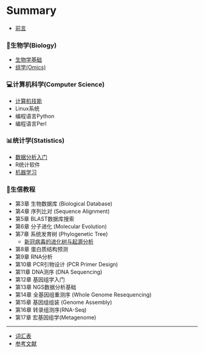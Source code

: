# Summary

* [前言](README.md)

### 🧬生物学(Biology)
* [生物学基础](BiologyBasics.md)
* [组学(Omics)](Biology/Omics.md)

### 💻计算机科学(Computer Science)
* [计算机技能](ComputerSkills.md)
* Linux系统
* 编程语言Python
* 编程语言Perl

### 📊统计学(Statistics)
* [数据分析入门](DataAnalytics.md)
* R统计软件
* [机器学习](Statistics/MachineLearning.md)

### 📖生信教程
* 第3章 生物数据库 (Biological Database)
* 第4章 序列比对 (Sequence Alignment)
* 第5章 BLAST数据库搜索
* 第6章 分子进化 (Molecular Evolution)
* 第7章 系统发育树 (Phylogenetic Tree)
    * [新冠病毒的进化树与起源分析](Topics/nCoV-tree.md)
* 第8章 蛋白质结构预测
* 第9章 RNA分析
* 第10章 PCR引物设计 (PCR Primer Design)
* 第11章 DNA测序 (DNA Sequencing)
* 第12章 基因组学入门
* 第13章 NGS数据分析基础
* 第14章 全基因组重测序 (Whole Genome Resequencing)
* 第15章 基因组组装 (Genome Assembly)
* 第16章 转录组测序(RNA-Seq)
* 第17章 宏基因组学(Metagenome)

----
* [词汇表](GLOSSARY.md)
* [参考文献](References.md)